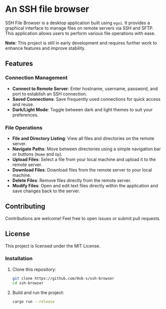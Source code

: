 # An SSH file  browser

SSH File Browser is a desktop application built using `egui`. It provides a graphical interface to manage files on remote servers via SSH and SFTP. This application allows users to perform various file operations with ease.

**Note**: This project is still in early development and requires further work to enhance features and improve stability. 





## Features

### Connection Management
- **Connect to Remote Server**: Enter hostname, username, password, and port to establish an SSH connection.
- **Saved Connections**: Save frequently used connections for quick access and reuse.
- **Dark/Light Mode**: Toggle between dark and light themes to suit your preferences.

### File Operations
- **File and Directory Listing**: View all files and directories on the remote server.
- **Navigate Paths**: Move between directories using a simple navigation bar or buttons (`Home` and `Up`).
- **Upload Files**: Select a file from your local machine and upload it to the remote server.
- **Download Files**: Download files from the remote server to your local machine.
- **Delete Files**: Remove files directly from the remote server.
- **Modify Files**: Open and edit text files directly within the application and save changes back to the server.



## Contributing


Contributions are welcome! Feel free to open issues or submit pull requests.

## License

This project is licensed under the MIT License.


### Installation
1. Clone this repository:
   ```bash
   git clone https://github.com/0xb-s/ssh-browser
   cd ssh-browser
      ```
2. Build and run the project:

    ```bash
   cargo run --release
 
     ```
